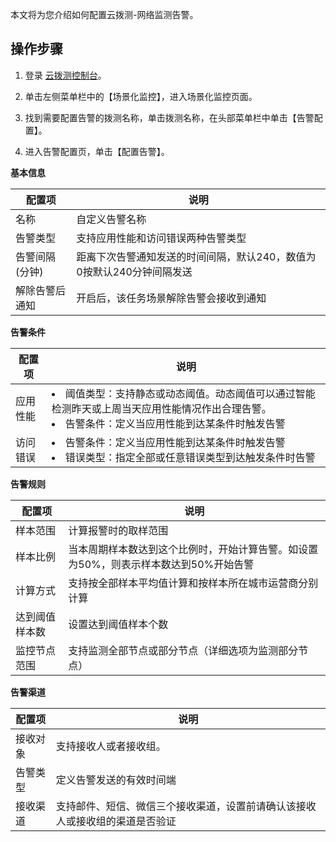 本文将为您介绍如何配置云拨测-网络监测告警。

## 操作步骤

1. 登录 [云拨测控制台](https://console.cloud.tencent.com/catpro)。

2. 单击左侧菜单栏中的【场景化监控】，进入场景化监控页面。

3. 找到需要配置告警的拨测名称，单击拨测名称，在头部菜单栏中单击【告警配置】。

4. 进入告警配置页，单击【配置告警】。

  **基本信息**

| 配置项         | 说明                                                         |
| -------------- | ------------------------------------------------------------ |
| 名称           | 自定义告警名称                                               |
| 告警类型       | 支持应用性能和访问错误两种告警类型                           |
| 告警间隔(分钟) | 距离下次告警通知发送的时间间隔，默认240，数值为0按默认240分钟间隔发送 |
| 解除告警后通知 | 开启后，该任务场景解除告警会接收到通知                       |

**告警条件**

| 配置项   | 说明                                                         |
| -------- | ------------------------------------------------------------ |
| 应用性能 | <li>阈值类型：支持静态或动态阈值。动态阈值可以通过智能检测昨天或上周当天应用性能情况作出合理告警。</li><li>告警条件：定义当应用性能到达某条件时触发告警</li> |
| 访问错误 | <li>告警条件：定义当应用性能到达某条件时触发告警</li><li>错误类型：指定全部或任意错误类型到达触发条件时告警</li> |

**告警规则**

| 配置项         | 说明                                                         |
| -------------- | ------------------------------------------------------------ |
| 样本范围       | 计算报警时的取样范围                                         |
| 样本比例       | 当本周期样本数达到这个比例时，开始计算告警。如设置为50%，则表示样本数达到50%开始告警 |
| 计算方式       | 支持按全部样本平均值计算和按样本所在城市运营商分别计算       |
| 达到阈值样本数 | 设置达到阈值样本个数                                         |
| 监控节点范围   | 支持监测全部节点或部分节点（详细选项为监测部分节点）         |


**告警渠道**

| 配置项   | 说明                                                         |
| -------- | ------------------------------------------------------------ |
| 接收对象 | 支持接收人或者接收组。                                       |
| 告警类型 | 定义告警发送的有效时间端                                     |
| 接收渠道 | 支持邮件、短信、微信三个接收渠道，设置前请确认该接收人或接收组的渠道是否验证 |